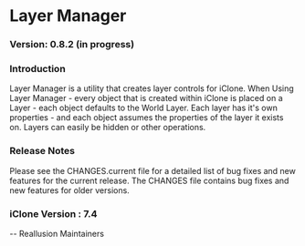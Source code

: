 # Layer Manager

### Version: 0.8.2 (in progress)

### Introduction

Layer Manager is a utility that creates layer controls for iClone. When Using Layer Manager - every object that is created within iClone is placed on a Layer - 
each object defaults to the World Layer. Each layer has it's own properties - and each object assumes the properties of the layer it exists on. Layers can easily be hidden or other operations.

### Release Notes

Please see the CHANGES.current file for a detailed list of bug fixes and
new features for the current release. The CHANGES file contains bug fixes
and new features for older versions.

### iClone Version : 7.4


 -- Reallusion Maintainers